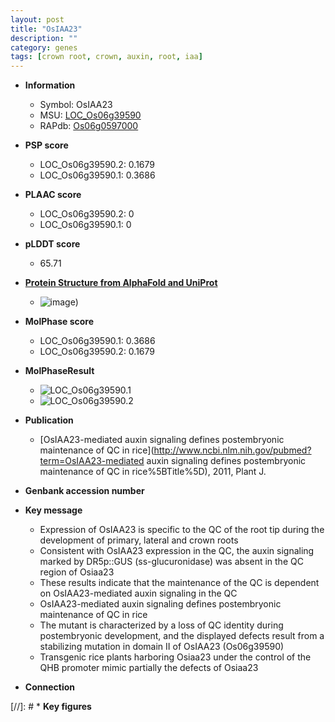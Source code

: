 ```yaml
---
layout: post
title: "OsIAA23"
description: ""
category: genes
tags: [crown root, crown, auxin, root, iaa]
---
```


* **Information**  
    + Symbol: OsIAA23  
    + MSU: [LOC_Os06g39590](http://rice.plantbiology.msu.edu/cgi-bin/ORF_infopage.cgi?orf=LOC_Os06g39590)  
    + RAPdb: [Os06g0597000](http://rapdb.dna.affrc.go.jp/viewer/gbrowse_details/irgsp1?name=Os06g0597000)  

* **PSP score**  
    + LOC_Os06g39590.2: 0.1679 
    + LOC_Os06g39590.1: 0.3686 

* **PLAAC score**  
    + LOC_Os06g39590.2: 0 
    + LOC_Os06g39590.1: 0 

* **pLDDT score**
    + 65.71

* **[Protein Structure from AlphaFold and UniProt](https://www.uniprot.org/uniprotkb/Q69VE0/entry#structure)**
    + ![image](https://ricepsp.github.io/images/Q6/AF-Q69VE0-F1.png))

* **MolPhase score**
    + LOC_Os06g39590.1: 0.3686
    + LOC_Os06g39590.2: 0.1679

* **MolPhaseResult**
    + ![LOC_Os06g39590.1](https://ricepsp.github.io/pictures/LOC_Os06g/LOC_Os06g39590.1.png)
    + ![LOC_Os06g39590.2](https://ricepsp.github.io/pictures/LOC_Os06g/LOC_Os06g39590.2.png)

* **Publication**  
    + [OsIAA23-mediated auxin signaling defines postembryonic maintenance of QC in rice](http://www.ncbi.nlm.nih.gov/pubmed?term=OsIAA23-mediated auxin signaling defines postembryonic maintenance of QC in rice%5BTitle%5D), 2011, Plant J.

* **Genbank accession number**  

* **Key message**  
    + Expression of OsIAA23 is specific to the QC of the root tip during the development of primary, lateral and crown roots
    + Consistent with OsIAA23 expression in the QC, the auxin signaling marked by DR5p::GUS (ss-glucuronidase) was absent in the QC region of Osiaa23
    + These results indicate that the maintenance of the QC is dependent on OsIAA23-mediated auxin signaling in the QC
    + OsIAA23-mediated auxin signaling defines postembryonic maintenance of QC in rice
    + The mutant is characterized by a loss of QC identity during postembryonic development, and the displayed defects result from a stabilizing mutation in domain II of OsIAA23 (Os06g39590)
    + Transgenic rice plants harboring Osiaa23 under the control of the QHB promoter mimic partially the defects of Osiaa23

* **Connection**  

[//]: # * **Key figures**  



